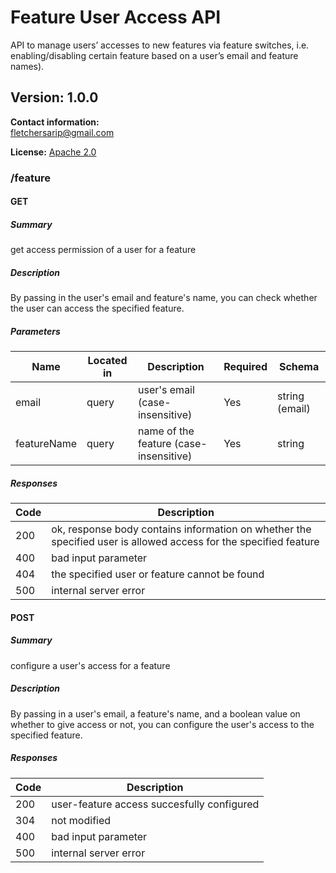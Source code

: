# Feature User Access API
API to manage users’ accesses to new features via feature switches, i.e. enabling/disabling certain feature based on a user’s email and feature names).

## Version: 1.0.0

**Contact information:**  
fletchersarip@gmail.com  

**License:** [Apache 2.0](http://www.apache.org/licenses/LICENSE-2.0.html)

### /feature

#### GET
##### Summary

get access permission of a user for a feature

##### Description

By passing in the user's email and feature's name, you can check whether
the user can access the specified feature.

##### Parameters

| Name | Located in | Description | Required | Schema |
| ---- | ---------- | ----------- | -------- | ---- |
| email | query | user's email (case-insensitive) | Yes | string (email) |
| featureName | query | name of the feature (case-insensitive) | Yes | string |

##### Responses

| Code | Description |
| ---- | ----------- |
| 200 | ok, response body contains information on whether the specified user is allowed access for the specified feature |
| 400 | bad input parameter |
| 404 | the specified user or feature cannot be found |
| 500 | internal server error |

#### POST
##### Summary

configure a user's access for a feature

##### Description

By passing in a user's email, a feature's name, and a boolean value on whether to give access or not,
you can configure the user's access to the specified feature.

##### Responses

| Code | Description |
| ---- | ----------- |
| 200 | user-feature access succesfully configured |
| 304 | not modified |
| 400 | bad input parameter |
| 500 | internal server error |
